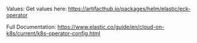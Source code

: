 Values: Get values here: https://artifacthub.io/packages/helm/elastic/eck-operator

Full Documentation: https://www.elastic.co/guide/en/cloud-on-k8s/current/k8s-operator-config.html
